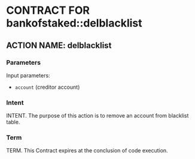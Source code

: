 # CONTRACT FOR bankofstaked::delblacklist

## ACTION NAME: delblacklist

### Parameters
Input parameters:

* `account` (creditor account)

### Intent
INTENT. The purpose of this action is to remove an account from blacklist table.

### Term
TERM. This Contract expires at the conclusion of code execution.
